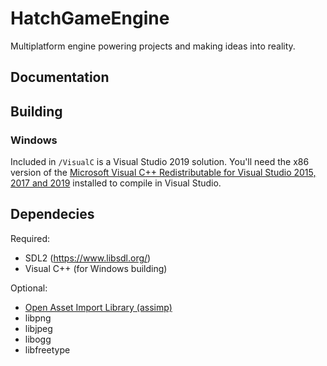 # HatchGameEngine
Multiplatform engine powering projects and making ideas into reality.

## Documentation

## Building
### Windows
Included in `/VisualC` is a Visual Studio 2019 solution. You'll need the x86 version of the [Microsoft Visual C++ Redistributable for Visual Studio 2015, 2017 and 2019](https://support.microsoft.com/en-us/topic/the-latest-supported-visual-c-downloads-2647da03-1eea-4433-9aff-95f26a218cc0) installed to compile in Visual Studio.

## Dependecies
Required:
- SDL2 (https://www.libsdl.org/)
- Visual C++ (for Windows building)

Optional:
- [Open Asset Import Library (assimp)](https://github.com/assimp/assimp)
- libpng
- libjpeg
- libogg
- libfreetype
